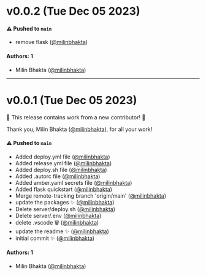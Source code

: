 # v0.0.2 (Tue Dec 05 2023)

#### ⚠️ Pushed to `main`

- remove flask ([@milinbhakta](https://github.com/milinbhakta))

#### Authors: 1

- Milin Bhakta ([@milinbhakta](https://github.com/milinbhakta))

---

# v0.0.1 (Tue Dec 05 2023)

:tada: This release contains work from a new contributor! :tada:

Thank you, Milin Bhakta ([@milinbhakta](https://github.com/milinbhakta)), for all your work!

#### ⚠️ Pushed to `main`

- Added deploy.yml file ([@milinbhakta](https://github.com/milinbhakta))
- Added release.yml file ([@milinbhakta](https://github.com/milinbhakta))
- Added deploy.sh file ([@milinbhakta](https://github.com/milinbhakta))
- Added .autorc file ([@milinbhakta](https://github.com/milinbhakta))
- Added amber.yaml secrets file ([@milinbhakta](https://github.com/milinbhakta))
- Added flask quickstart ([@milinbhakta](https://github.com/milinbhakta))
- Merge remote-tracking branch 'origin/main' ([@milinbhakta](https://github.com/milinbhakta))
- update the packages ✨ ([@milinbhakta](https://github.com/milinbhakta))
- Delete server/deploy.sh ([@milinbhakta](https://github.com/milinbhakta))
- Delete server/.env ([@milinbhakta](https://github.com/milinbhakta))
- delete .vscode 🗑 ([@milinbhakta](https://github.com/milinbhakta))
- update the readme ✨ ([@milinbhakta](https://github.com/milinbhakta))
- initial commit ✨ ([@milinbhakta](https://github.com/milinbhakta))

#### Authors: 1

- Milin Bhakta ([@milinbhakta](https://github.com/milinbhakta))
